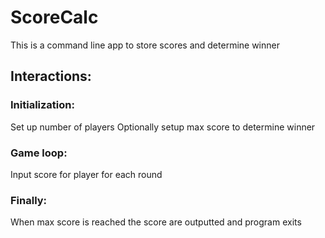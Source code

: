 # ScoreCalc

This is a command line app to store scores and determine winner

## Interactions:

### Initialization:
Set up number of players
Optionally setup max score to determine winner

### Game loop:
Input score for player for each round

### Finally:
When max score is reached the score are outputted and program exits